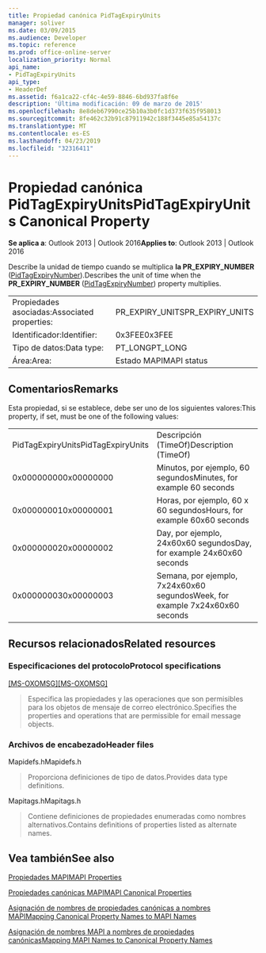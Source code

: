 ```yaml
---
title: Propiedad canónica PidTagExpiryUnits
manager: soliver
ms.date: 03/09/2015
ms.audience: Developer
ms.topic: reference
ms.prod: office-online-server
localization_priority: Normal
api_name:
- PidTagExpiryUnits
api_type:
- HeaderDef
ms.assetid: f6a1ca22-cf4c-4e59-8846-6bd937fa8f6e
description: 'Última modificación: 09 de marzo de 2015'
ms.openlocfilehash: 8e8deb67990ce25b10a3b0fc1d373f635f958013
ms.sourcegitcommit: 8fe462c32b91c87911942c188f3445e85a54137c
ms.translationtype: MT
ms.contentlocale: es-ES
ms.lasthandoff: 04/23/2019
ms.locfileid: "32316411"
---
```

# <a name="pidtagexpiryunits-canonical-property"></a><span data-ttu-id="f9102-103">Propiedad canónica PidTagExpiryUnits</span><span class="sxs-lookup"><span data-stu-id="f9102-103">PidTagExpiryUnits Canonical Property</span></span>

  
  
<span data-ttu-id="f9102-104">**Se aplica a**: Outlook 2013 | Outlook 2016</span><span class="sxs-lookup"><span data-stu-id="f9102-104">**Applies to**: Outlook 2013 | Outlook 2016</span></span> 
  
<span data-ttu-id="f9102-105">Describe la unidad de tiempo cuando se multiplica **la PR_EXPIRY_NUMBER** ([PidTagExpiryNumber](pidtagexpirynumber-canonical-property.md)).</span><span class="sxs-lookup"><span data-stu-id="f9102-105">Describes the unit of time when the **PR_EXPIRY_NUMBER** ([PidTagExpiryNumber](pidtagexpirynumber-canonical-property.md)) property multiplies.</span></span>
  
|||
|:-----|:-----|
|<span data-ttu-id="f9102-106">Propiedades asociadas:</span><span class="sxs-lookup"><span data-stu-id="f9102-106">Associated properties:</span></span>  <br/> |<span data-ttu-id="f9102-107">PR_EXPIRY_UNITS</span><span class="sxs-lookup"><span data-stu-id="f9102-107">PR_EXPIRY_UNITS</span></span>  <br/> |
|<span data-ttu-id="f9102-108">Identificador:</span><span class="sxs-lookup"><span data-stu-id="f9102-108">Identifier:</span></span>  <br/> |<span data-ttu-id="f9102-109">0x3FEE</span><span class="sxs-lookup"><span data-stu-id="f9102-109">0x3FEE</span></span>  <br/> |
|<span data-ttu-id="f9102-110">Tipo de datos:</span><span class="sxs-lookup"><span data-stu-id="f9102-110">Data type:</span></span>  <br/> |<span data-ttu-id="f9102-111">PT_LONG</span><span class="sxs-lookup"><span data-stu-id="f9102-111">PT_LONG</span></span>  <br/> |
|<span data-ttu-id="f9102-112">Área:</span><span class="sxs-lookup"><span data-stu-id="f9102-112">Area:</span></span>  <br/> |<span data-ttu-id="f9102-113">Estado MAPI</span><span class="sxs-lookup"><span data-stu-id="f9102-113">MAPI status</span></span>  <br/> |
   
## <a name="remarks"></a><span data-ttu-id="f9102-114">Comentarios</span><span class="sxs-lookup"><span data-stu-id="f9102-114">Remarks</span></span>

<span data-ttu-id="f9102-115">Esta propiedad, si se establece, debe ser uno de los siguientes valores:</span><span class="sxs-lookup"><span data-stu-id="f9102-115">This property, if set, must be one of the following values:</span></span>
  
|||
|:-----|:-----|
|<span data-ttu-id="f9102-116">PidTagExpiryUnits</span><span class="sxs-lookup"><span data-stu-id="f9102-116">PidTagExpiryUnits</span></span>  <br/> |<span data-ttu-id="f9102-117">Descripción (TimeOf)</span><span class="sxs-lookup"><span data-stu-id="f9102-117">Description (TimeOf)</span></span>  <br/> |
|<span data-ttu-id="f9102-118">0x00000000</span><span class="sxs-lookup"><span data-stu-id="f9102-118">0x00000000</span></span>  <br/> |<span data-ttu-id="f9102-119">Minutos, por ejemplo, 60 segundos</span><span class="sxs-lookup"><span data-stu-id="f9102-119">Minutes, for example 60 seconds</span></span>  <br/> |
|<span data-ttu-id="f9102-120">0x00000001</span><span class="sxs-lookup"><span data-stu-id="f9102-120">0x00000001</span></span>  <br/> |<span data-ttu-id="f9102-121">Horas, por ejemplo, 60 x 60 segundos</span><span class="sxs-lookup"><span data-stu-id="f9102-121">Hours, for example 60x60 seconds</span></span>  <br/> |
|<span data-ttu-id="f9102-122">0x00000002</span><span class="sxs-lookup"><span data-stu-id="f9102-122">0x00000002</span></span>  <br/> |<span data-ttu-id="f9102-123">Day, por ejemplo, 24x60x60 segundos</span><span class="sxs-lookup"><span data-stu-id="f9102-123">Day, for example 24x60x60 seconds</span></span>  <br/> |
|<span data-ttu-id="f9102-124">0x00000003</span><span class="sxs-lookup"><span data-stu-id="f9102-124">0x00000003</span></span>  <br/> |<span data-ttu-id="f9102-125">Semana, por ejemplo, 7x24x60x60 segundos</span><span class="sxs-lookup"><span data-stu-id="f9102-125">Week, for example 7x24x60x60 seconds</span></span>  <br/> |
   
## <a name="related-resources"></a><span data-ttu-id="f9102-126">Recursos relacionados</span><span class="sxs-lookup"><span data-stu-id="f9102-126">Related resources</span></span>

### <a name="protocol-specifications"></a><span data-ttu-id="f9102-127">Especificaciones del protocolo</span><span class="sxs-lookup"><span data-stu-id="f9102-127">Protocol specifications</span></span>

<span data-ttu-id="f9102-128">[[MS-OXOMSG]](https://msdn.microsoft.com/library/daa9120f-f325-4afb-a738-28f91049ab3c%28Office.15%29.aspx)</span><span class="sxs-lookup"><span data-stu-id="f9102-128">[[MS-OXOMSG]](https://msdn.microsoft.com/library/daa9120f-f325-4afb-a738-28f91049ab3c%28Office.15%29.aspx)</span></span>
  
> <span data-ttu-id="f9102-129">Especifica las propiedades y las operaciones que son permisibles para los objetos de mensaje de correo electrónico.</span><span class="sxs-lookup"><span data-stu-id="f9102-129">Specifies the properties and operations that are permissible for email message objects.</span></span>
    
### <a name="header-files"></a><span data-ttu-id="f9102-130">Archivos de encabezado</span><span class="sxs-lookup"><span data-stu-id="f9102-130">Header files</span></span>

<span data-ttu-id="f9102-131">Mapidefs.h</span><span class="sxs-lookup"><span data-stu-id="f9102-131">Mapidefs.h</span></span>
  
> <span data-ttu-id="f9102-132">Proporciona definiciones de tipo de datos.</span><span class="sxs-lookup"><span data-stu-id="f9102-132">Provides data type definitions.</span></span>
    
<span data-ttu-id="f9102-133">Mapitags.h</span><span class="sxs-lookup"><span data-stu-id="f9102-133">Mapitags.h</span></span>
  
> <span data-ttu-id="f9102-134">Contiene definiciones de propiedades enumeradas como nombres alternativos.</span><span class="sxs-lookup"><span data-stu-id="f9102-134">Contains definitions of properties listed as alternate names.</span></span>
    
## <a name="see-also"></a><span data-ttu-id="f9102-135">Vea también</span><span class="sxs-lookup"><span data-stu-id="f9102-135">See also</span></span>



[<span data-ttu-id="f9102-136">Propiedades MAPI</span><span class="sxs-lookup"><span data-stu-id="f9102-136">MAPI Properties</span></span>](mapi-properties.md)
  
[<span data-ttu-id="f9102-137">Propiedades canónicas MAPI</span><span class="sxs-lookup"><span data-stu-id="f9102-137">MAPI Canonical Properties</span></span>](mapi-canonical-properties.md)
  
[<span data-ttu-id="f9102-138">Asignación de nombres de propiedades canónicas a nombres MAPI</span><span class="sxs-lookup"><span data-stu-id="f9102-138">Mapping Canonical Property Names to MAPI Names</span></span>](mapping-canonical-property-names-to-mapi-names.md)
  
[<span data-ttu-id="f9102-139">Asignación de nombres MAPI a nombres de propiedades canónicas</span><span class="sxs-lookup"><span data-stu-id="f9102-139">Mapping MAPI Names to Canonical Property Names</span></span>](mapping-mapi-names-to-canonical-property-names.md)

